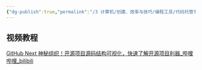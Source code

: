 ```yaml
---
{"dg-publish":true,"permalink":"/3 计算机/创建、效率与技巧/编程工具/代码托管平台/代码仓库可视化/","title":"代码仓库可视化"}
---
```



## 视频教程
[GitHub Next 神秘组织！开源项目源码结构可视化，快速了解开源项目利器\_哔哩哔哩\_bilibili](https://www.bilibili.com/video/BV13k4y157cE/?spm_id_from=333.337.search-card.all.click)
